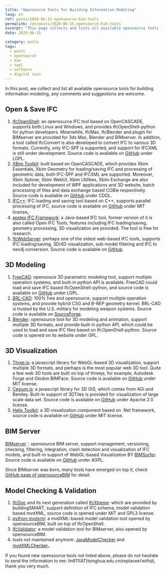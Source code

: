 ```yaml
---
title: "Opensource Tools for Building Information Modeling"
lang: en
ref: posts/2020-06-15-opensource-bim-tools
permalink: /en/posts/2020-06-15-opensource-bim-tools
excerpt: "This page collects and lists all available opensource tools for BIM"
date: 2020-06-15

category: posts
tags:
  - posts
  - opensource
  - bim
  - tool
  - software
  - digital twin
---
```



In this post, we collect and list all available opensource tools for building information modeling, any comments and suggestions are welcome.

## Open & Save IFC
1. [IfcOpenShell](http://ifcopenshell.org/): an opensource IFC tool based on OpenCASCADE, supports both Linux and Windows, and provides IfcOpenShell-python for python developers. Meanwhile, IfcMax, IfcBlender and plugin for BIMserver are provided for 3ds Max, Blender and BIMserver. In addition, a tool called IfcConvert is also developed to convert IFC to various 3D formats. Currently, only IFC-SPF is supported, and support for IFCXML is still under development. Source code is available on [GitHub](https://github.com/IfcOpenShell/) under LGPL.
2. [XBim Toolkit](https://docs.xbim.net/): built based on OpenCASCADE, which provides Xbim Essentials, Xbim Geometry for loading/saving IFC and processing of geometric data, both IFC-SPF and IFCXML are supported. Moreover, Xbim Xplorer, Xbim WebUI, Xbim Utilities, Xbim Exchange are also included for development of WPF applications and 3D website, batch processing of files and data exchange based COBie respectively. Source code is available on [GitHub](https://github.com/xBimTeam) under CDDL.
3. [IFC++](https://ifcquery.com/): IFC loading and saving tool based on C++, supports parallel processing of IFC, source code is available on [GitHub](https://github.com/ifcquery/ifcplusplus) under MIT license。
4. [apstex IFC Framework](http://www.apstex.com/): a Java-based IFC tool, former version of it is also called Open IFC Tools, features including IFC loading/saving, geometry processing, 3D visualization are provided. The tool is free for research.
5. [IfcWebServer](https://ifcwebserver.org/): perhaps one of the oldest web-based IFC tools, supports IFC loading/saving, 3D/4D visualization, sub-model filtering and IFC to neo4j conversion. Source code is available on [GitHub](https://github.com/ifcwebserver/ifcwebserver).

## 3D Modeling
1. [FreeCAD](https://freecadweb.org/): opensouce 3D parametric modeling tool, support multiple operation systems, and built-in python API is available. FreeCAD could load and save IFC based IfcOpenShell-python, and source code is available on [GitHub](https://github.com/FreeCAD/FreeCAD) under LGPL.
2. [BRL-CAD](http://brlcad.org/): 100% free and opensource, support multiple operation systems, and provide hybrid CSG and B-REP geometry kernel. BRL-CAD is trusted by the U.S. military for modeling weapon systems. Source code is available on [SourceForge](https://sourceforge.net/projects/brlcad/).
3. [Blender](https://www.blender.org/):  opensource tool for 3D modeling and animation, support multiple 3D formats, and provide built-in python API, which could be used to load and save IFC files based on IfcOpenShell-python. Source code is opened on its website under GPL.

## 3D Visualization
1. [Three.js](https://threejs.org/): a javascript library for WebGL-based 3D visualization, support multiple 3D formats, and perhaps is the most popular web 3D tool. Quite a few web 3D tools are built on top of threejs, for example, Autodesk Forge and Glodon BIMFace. Source code is available on [GitHub](https://github.com/mrdoob/three.js/) under MIT license.
2. [Cesium.js](https://cesium.com/cesiumjs/): a javascript library for 3D GIS, which comes from AGI and Bentley. Built-in support of 3DTiles is provided for visualization of large scale data set. Source code is available on [GitHub](https://github.com/CesiumGS/cesium) under Apache 2.0 license.
3. [Helix Toolkit](http://helix-toolkit.org/): a 3D visualization component based on .Net framework, source code is available on [GitHub](https://github.com/helix-toolkit/helix-toolkit) under MIT license.

## BIM Server
[BIMserver](http://bimserver.org/)：opensource BIM server, support management, versioning, checking, filtering, integration, clash detection and visualization of IFC models,  and built-in support of WebGL-based Visualization BY [BIMSurfer](https://github.com/opensourceBIM/BIMsurfer). Source code is available on [GitHub](https://github.com/opensourceBIM/BIMserver) under AGPL.

Since BIMserver was born, many tools have emerged on top it, check [GitHub page of opensourceBIM](https://github.com/opensourceBIM) for detail.

## Model Checking & Validation
1. [IfcDoc](https://github.com/buildingSMART/IfcDoc) and its next generation called [IfcXtreme](https://github.com/IfcXtreme/IfcXtreme): which are provided by buildingSMART, support definition of IFC schema, model validation based mvdXML, source code is opened under MIT and GPL3 license.
2. [python-mvdxml](https://github.com/opensourceBIM/python-mvdxml): a mvdXML-based model validation tool opened by opensourceBIM, built on top of IfcOpenShell.
3. [IfcValidator](https://github.com/opensourceBIM/IfcValidator): a model validation tool for BIMserver, also opened by opensourceBIM.
4. tools not maintained anymore: [JavaModelChecker](https://github.com/opensourceBIM/JavaModelChecker) and [mvdXMLChecker](https://github.com/opensourceBIM/mvdXMLChecker)。


If you found new opensource tools not listed above, please do not hesitate to send the information to me: lin611(AT)tsinghua.edu.cn(replace`AT`with`@`), thank you very much.
